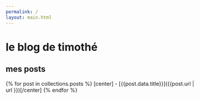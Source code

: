 ```yaml
---
permalink: /
layout: main.html
---
```

# le blog de timothé 

## mes posts 
{% for post in collections.posts %}
[center] - [{{post.data.title}}]({{post.url | url }})[/center]
{% endfor %}
